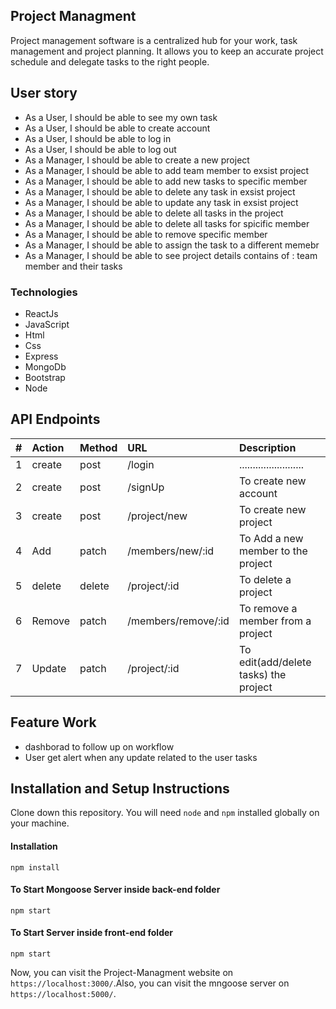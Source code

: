 ## Project Managment
Project management software is a centralized hub for your work, task management and project planning. 
It allows you to keep an accurate project schedule and delegate tasks to the right people.


## User story
- As a User, I should be able to see my own task
- As a User, I should be able to create account
- As a User, I should be able to log in
- As a User, I should be able to log out
- As a Manager, I should be able to create a new project
- As a Manager, I should be able to add team member to exsist project
- As a Manager, I should be able to add new tasks to specific member
- As a Manager, I should be able to delete any task in exsist project
- As a Manager, I should be able to update any task in exsist project
- As a Manager, I should be able to delete all tasks in the project
- As a Manager, I should be able to delete all tasks for spicific member
- As a Manager, I should be able to remove specific member
- As a Manager, I should be able to assign the task to a different memebr
- As a Manager, I should be able to see project details contains of : team member and their tasks

### Technologies
- ReactJs
- JavaScript 
- Html
- Css
- Express
- MongoDb
- Bootstrap
- Node

## API Endpoints

| #  |  Action  |  Method |  URL  |  Description  |
| :------------ | :------------ | :------------ | :------------ | :------------ |
|  1|  create |post  |   /login |  ........................|
|   2|  create | post  |/signUp   | To create new account|
|   3|   create |post  |/project/new   | To create new project |
|   4|   Add | patch  | /members/new/:id  |To Add a new member to the project |
|   5|   delete | delete  |  /project/:id | To delete a project|
|   6|   Remove |patch   |/members/remove/:id   | To remove a member from a project|
|   7|    Update|patch   |/project/:id   |To edit(add/delete tasks) the project |


## Feature Work
- dashborad to follow up on workflow
- User get alert when any update related to the user tasks
## Installation and Setup Instructions
Clone down this repository. You will need `node` and `npm` installed globally on your machine.

#### Installation
`npm install`

#### To Start Mongoose Server inside back-end folder
`npm start`

#### To Start Server inside front-end folder
`npm start`

Now, you can visit the Project-Managment website on `https://localhost:3000/`.Also, you can visit the mngoose server on `https://localhost:5000/`.

